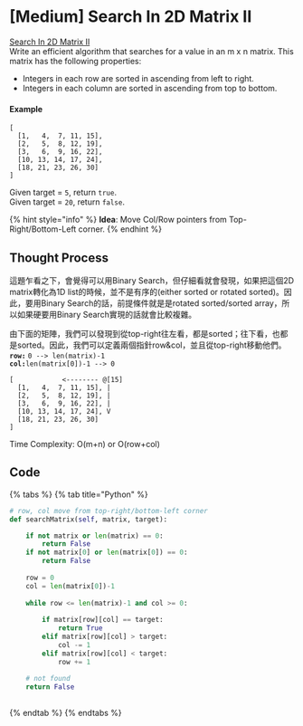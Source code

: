 # \[Medium\] Search In 2D Matrix II

[Search In 2D Matrix II](https://leetcode.com/problems/search-a-2d-matrix-ii/)  
Write an efficient algorithm that searches for a value in an m x n matrix. This matrix has the following properties:

* Integers in each row are sorted in ascending from left to right.
* Integers in each column are sorted in ascending from top to bottom.

#### Example

```text
[
  [1,   4,  7, 11, 15],
  [2,   5,  8, 12, 19],
  [3,   6,  9, 16, 22],
  [10, 13, 14, 17, 24],
  [18, 21, 23, 26, 30]
]
```

Given target = `5`, return `true`.  
Given target = `20`, return `false`.

{% hint style="info" %}
**Idea**: Move Col/Row pointers from Top-Right/Bottom-Left corner.
{% endhint %}

## Thought Process

這題乍看之下，會覺得可以用Binary Search，但仔細看就會發現，如果把這個2D matrix轉化為1D list的時候，並不是有序的\(either sorted or rotated sorted\)。因此，要用Binary Search的話，前提條件就是是rotated sorted/sorted array，所以如果硬要用Binary Search實現的話就會比較複雜。  
  
由下面的矩陣，我們可以發現到從top-right往左看，都是sorted；往下看，也都是sorted。因此，我們可以定義兩個指針row&col，並且從top-right移動他們。  
**`row:`** `0 --> len(matrix)-1`  
**`col:`**`len(matrix[0])-1 --> 0`

```text
[            <-------- @[15]   
  [1,   4,  7, 11, 15], |
  [2,   5,  8, 12, 19], |
  [3,   6,  9, 16, 22], |
  [10, 13, 14, 17, 24], V
  [18, 21, 23, 26, 30]
]
```

Time Complexity: O\(m+n\) or O\(row+col\)

## Code

{% tabs %}
{% tab title="Python" %}
```python
# row, col move from top-right/bottom-left corner
def searchMatrix(self, matrix, target):

    if not matrix or len(matrix) == 0:
        return False
    if not matrix[0] or len(matrix[0]) == 0:
        return False
    
    row = 0
    col = len(matrix[0])-1
    
    while row <= len(matrix)-1 and col >= 0:
        
        if matrix[row][col] == target:
            return True
        elif matrix[row][col] > target:
            col -= 1
        elif matrix[row][col] < target:
            row += 1
    
    # not found
    return False
        
```
{% endtab %}
{% endtabs %}

